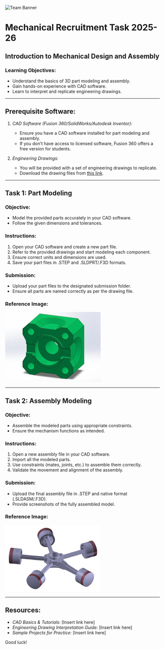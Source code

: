 ![Team Banner](/images/Team%20Banner.png)

# Mechanical Recruitment Task 2025-26

## Introduction to Mechanical Design and Assembly

### Learning Objectives:

- Understand the basics of 3D part modeling and assembly.
- Gain hands-on experience with CAD software.
- Learn to interpret and replicate engineering drawings.

---

## Prerequisite Software:

1. *CAD Software (Fusion 360/SolidWorks/Autodesk Inventor):*

   - Ensure you have a CAD software installed for part modeling and assembly.
   - If you don’t have access to licensed software, Fusion 360 offers a free version for students.

2. *Engineering Drawings:*

   - You will be provided with a set of engineering drawings to replicate.
   - Download the drawing files from [this link](https://drive.google.com/drive/folders/1YmzX0CpCGwb5VX5jUs5bLmZ9ZWYl4oAw?usp=drive_link).

---

## Task 1: Part Modeling

### Objective:

- Model the provided parts accurately in your CAD software.
- Follow the given dimensions and tolerances.

### Instructions:

1. Open your CAD software and create a new part file.
2. Refer to the provided drawings and start modeling each component.
3. Ensure correct units and dimensions are used.
4. Save your part files in .STEP and .SLDPRT/.F3D formats.

### Submission:

- Upload your part files to the designated submission folder.
- Ensure all parts are named correctly as per the drawing file.

### Reference Image:

![Part Modeling Reference](/images/mech_images/resized_partmodel.jpg)

---

## Task 2: Assembly Modeling

### Objective:

- Assemble the modeled parts using appropriate constraints.
- Ensure the mechanism functions as intended.

### Instructions:

1. Open a new assembly file in your CAD software.
2. Import all the modeled parts.
3. Use constraints (mates, joints, etc.) to assemble them correctly.
4. Validate the movement and alignment of the assembly.

### Submission:

- Upload the final assembly file in .STEP and native format (.SLDASM/.F3D).
- Provide screenshots of the fully assembled model.

### Reference Image:

![Assembly Modeling Reference](/images/mech_images/assemblypic.jpg)

---

## Resources:

- *CAD Basics & Tutorials:* [Insert link here]
- *Engineering Drawing Interpretation Guide:* [Insert link here]
- *Sample Projects for Practice:* [Insert link here]

Good luck!
